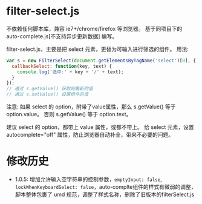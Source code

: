 # filter-select.js

不依赖任何脚本库，兼容 ie7+/chrome/firefox 等浏览器。
基于同项目下的 auto-complete.js[不支持异步更新数据] 编写。

filter-select.js，主要是把 select 元素，更替为可输入进行筛选的组件。
用法:
``` javascript
var s = new FilterSelect(document.getElementsByTagName('select')[0], {
  callbackSelect: function(key, text) {
    console.log('选中:' + key + '/' + text);
  }
});
// 通过 s.getValue() 获取到最新的值
// 通过 s.setValue() 设置组件的值
```

注意:
如果 select 的 option，附带了value属性，那么 s.getValue() 等于 option.value。
否则 s.getValue() 等于 option.text。

建议 select 的 option，都带上 value 属性，或都不带上。
给 select 元素，设置 autocomplete="off" 属性，防止浏览器自动补全，带来不必要的问题。


# 修改历史
- 1.0.5: 增加允许输入空字符串的控制参数，`emptyInput: false`, `lockWhenKeyboardSelect: false`，auto-complte组件的样式有微弱的调整，脚本整体包裹了 umd 规范，调整了样式名称，删除了旧版本的filterSelect.js